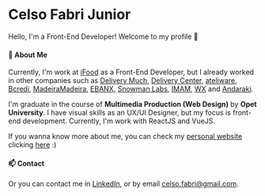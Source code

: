 # Celso Fabri Junior

Hello, I'm a Front-End Developer! Welcome to my profile :space_invader:

#### :fox_face: About Me
Currently, I'm work at [iFood](https://ifood.com.br) as a Front-End Developer, but I already worked in other companies such as [Delivery Much](https://deliverymuch.com.br/), [Delivery Center](https://www.deliverycenter.com/), [ateliware](https://www.ateliware.com/), [Bcredi](https://bcredi.com.br), [MadeiraMadeira](https://www.madeiramadeira.com.br/), [EBANX](https://ebanx.com/br), [Snowman Labs](https://snowmanlabs.com.br), [IMAM](https://imam.ag), [WX](https://agenciawx.com.br) and [Andaraki](https://andaraki.com.br). 

I'm graduate in the course of **Multimedia Production (Web Design)** by **Opet University**. I have visual skills as an UX/UI Designer, but my focus is front-end development. Currently, I'm work with ReactJS and VueJS.

If you wanna know more about me, you can check my [personal website](https://celsofabri.com) clicking [here](https://celsofabri.com) :)

#### :mailbox: Contact

Or you can contact me in [LinkedIn](https://www.linkedin.com/in/celsofabri/), or by email celso.fabri@gmail.com.
